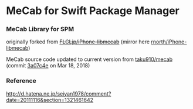 MeCab for Swift Package Manager
=====
### MeCab Library for SPM

originally forked from
[~~FLCLjp/iPhone-libmecab~~](https://github.com/FLCLjp/iPhone-libmecab) (mirror here [rnorth/iPhone-libmecab](https://github.com/rnorth/iPhone-libmecab))

MeCab source code updated to current version from [taku910/mecab](https://github.com/taku910/mecab)
(commit [3a07c4e](https://github.com/taku910/mecab/commit/3a07c4eefaffb4e7a0690a7f4e5e0263d3ddb8a3) on Mar 18, 2018)

### Reference
http://d.hatena.ne.jp/seiyan1978/comment?date=20111116&section=1321461642
